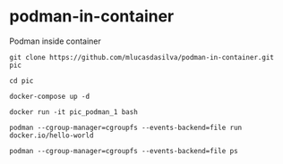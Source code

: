 # podman-in-container
Podman inside container


    git clone https://github.com/mlucasdasilva/podman-in-container.git  pic

    cd pic

    docker-compose up -d

    docker run -it pic_podman_1 bash

    podman --cgroup-manager=cgroupfs --events-backend=file run docker.io/hello-world

    podman --cgroup-manager=cgroupfs --events-backend=file ps
